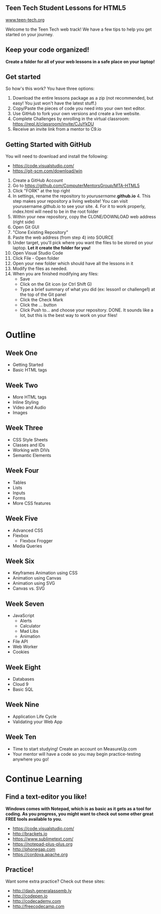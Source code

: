 ## Teen Tech Student Lessons for HTML5 
www.teen-tech.org


Welcome to the Teen Tech web track!  We have a few tips to help you get started on your journey.

## Keep your code organized!
**Create a folder for all of your web lessons in a safe place on your laptop!**

## Get started
So how's this work? You have three options:

1. Download the entire lessons package as a zip (not recommended, but easy!  You just won't have the latest stuff.)
2. Copy/Paste the pieces of code you need into your own text editor.
3. Use GitHub to fork your own versions and create a live website.
4. Complete Challenges by enrolling in the virtual classroom: https://repl.it/classroom/invite/CJuYkDU
5. Receive an invite link from a mentor to C9.io

## Getting Started with GitHub
You will need to download and install the following:
* https://code.visualstudio.com/
* https://git-scm.com/download/win

1. Create a GitHub Account
2. Go to https://github.com/ComputerMentorsGroup/MTA-HTML5 
3. Click "FORK" at the top right
4. In settings, rename the repository to *yourusername*.**github.io**
    4. This step makes your repository a living website!  You can visit yourusername.github.io to see your site.
    4. For it to work properly, index.html will need to be in the root folder 
4. Within your new repository, copy the CLONE/DOWNLOAD web address (right side)
4. Open Git GUI
5. "Clone Existing Repository"
6. Paste the web address (from step 4) into SOURCE
7. Under target, you'll pick where you want the files to be stored on your laptop. **Let it create the folder for you!**
8. Open Visual Studio Code
9. Click File - Open folder
10. Open your new folder which should have all the lessons in it
11. Modify the files as needed.
12. When you are finished modifying any files:
    * Save
    * Click on the Git icon (or Ctrl Shift G)
    * Type a brief summary of what you did (ex: lesson1 or challenge1) at the top of the Git panel
    * Click the Check Mark
    * Click the ... button
    * Click Push to... and choose your repository. DONE.
It sounds like a lot, but this is the best way to work on your files!

# Outline

## Week One
* Getting Started
* Basic HTML tags

## Week Two
* More HTML tags
* Inline Styling
* Video and Audio
* Images

## Week Three
* CSS Style Sheets
* Classes and IDs
* Working with DIVs
* Semantic Elements

## Week Four
* Tables
* Lists
* Inputs
* Forms
* More CSS features

## Week Five
* Advanced CSS
* Flexbox
    * Flexbox Frogger
* Media Queries

## Week Six
* Keyframes Animation using CSS
* Animation using Canvas
* Animation using SVG
* Canvas vs. SVG

## Week Seven
* JavaScript
    * Alerts
    * Calculator
    * Mad Libs
    * Animation
* File API
* Web Worker
* Cookies

## Week Eight
* Databases
* Cloud 9
* Basic SQL

## Week Nine
* Application Life Cycle
* Validating your Web App

## Week Ten
* Time to start studying!  Create an account on MeasureUp.com 
* Your mentor will have a code so you may begin practice-testing anywhere you go!


# Continue Learning

## Find a text-editor you like!
**Windows comes with Notepad, which is as basic as it gets as a tool for coding. As you progress, you might want to check out some other great FREE tools available to you.**
* https://code.visualstudio.com/
* http://brackets.io
* https://www.sublimetext.com/
* https://notepad-plus-plus.org
* http://phonegap.com
* https://cordova.apache.org

## Practice!

Want some extra practice?  Check out these sites:
* http://dash.generalassemb.ly 
* http://codepen.io
* http://codecademy.com
* http://freecodecamp.com
